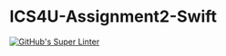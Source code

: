 # ICS4U-Assignment2-Swift
[![GitHub's Super Linter](https://github.com/Roman-Cernetchi/ICS4U-Assignment2-Swift/workflows/GitHub's%20Super%20Linter/badge.svg)](https://github.com/Roman-Cernetchi/ICS4U-Assignment2-Swift/actions)
